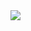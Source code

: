 <img src="https://user-images.githubusercontent.com/23408500/28249307-aa03ed72-6a53-11e7-93dc-cfc5acc509cc.png"/>
